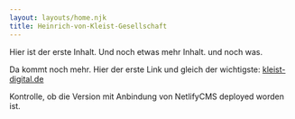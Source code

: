 ```yaml
---
layout: layouts/home.njk
title: Heinrich-von-Kleist-Gesellschaft
---
```


Hier ist der erste Inhalt. Und noch etwas mehr Inhalt. und noch was.

Da kommt noch mehr. Hier der erste Link und gleich der wichtigste: [kleist-digital.de](https://kleist-digital.de) 

Kontrolle, ob die Version mit Anbindung von NetlifyCMS deployed worden ist.